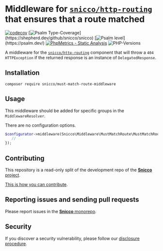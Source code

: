 # Middleware for [`snicco/http-routing`](https://github.com/snicco/http-routing) that ensures that a route matched

[![codecov](https://img.shields.io/badge/Coverage-100%25-success
)](https://codecov.io/gh/sniccowp/sniccowp)
[![Psalm Type-Coverage](https://shepherd.dev/github/snicco/snicco/coverage.svg?)](https://shepherd.dev/github/snicco/snicco)
[![Psalm level](https://shepherd.dev/github/snicco/snicco/level.svg?)](https://psalm.dev/)
[![PhpMetrics - Static Analysis](https://img.shields.io/badge/PhpMetrics-Static_Analysis-2ea44f)](https://snicco.github.io/snicco/phpmetrics/MustMatchRoute/index.html)
![PHP-Versions](https://img.shields.io/badge/PHP-%5E7.4%7C%5E8.0%7C%5E8.1-blue)

A middleware for the [`snicco/http-routing`](https://github.com/snicco/http-routing) component that will throw a
`404 HTTPException` if the returned response is an instance of `DelegatedResponse`.

## Installation

```shell
composer require snicco/must-match-route-middleware
```

## Usage

This middleware should be added for specific groups in the `MiddlewareResolver`.

There are no configuration options.

```php
$configurator->middleware(Snicco\Middleware\MustMatchRoute\MustMatchRoute::class)->group(function () {
   // 
});
```

## Contributing

This repository is a read-only split of the development repo of the
[**Snicco** project](https://github.com/snicco/snicco).

[This is how you can contribute](https://github.com/snicco/snicco/blob/master/CONTRIBUTING.md).

## Reporting issues and sending pull requests

Please report issues in the
[**Snicco** monorepo](https://github.com/snicco/snicco/blob/master/CONTRIBUTING.md##using-the-issue-tracker).

## Security

If you discover a security vulnerability, please follow
our [disclosure procedure](https://github.com/snicco/snicco/blob/master/SECURITY.md).
